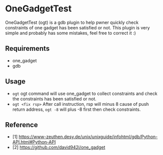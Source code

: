 # OneGadgetTest
OneGadgetTest (ogt) is a gdb plugin to help pwner quickly check constraints of one gadget has been satisfied or not.
This plugin is very simple and probably has some mistakes, feel free to correct it :)
## Requirements
* one_gadget
* gdb
## Usage
* `ogt`
	ogt command will use one_gadget to collect constraints and check the constraints has been satisfied or not.
* `ogt <fix rsp>`
	After call instruction, rsp will minus 8 cause of push return address, `ogt -8` will plus -8 first then check constraints.
## Reference
* [1] https://www-zeuthen.desy.de/unix/unixguide/infohtml/gdb/Python-API.html#Python-API
* [2] https://github.com/david942j/one_gadget
